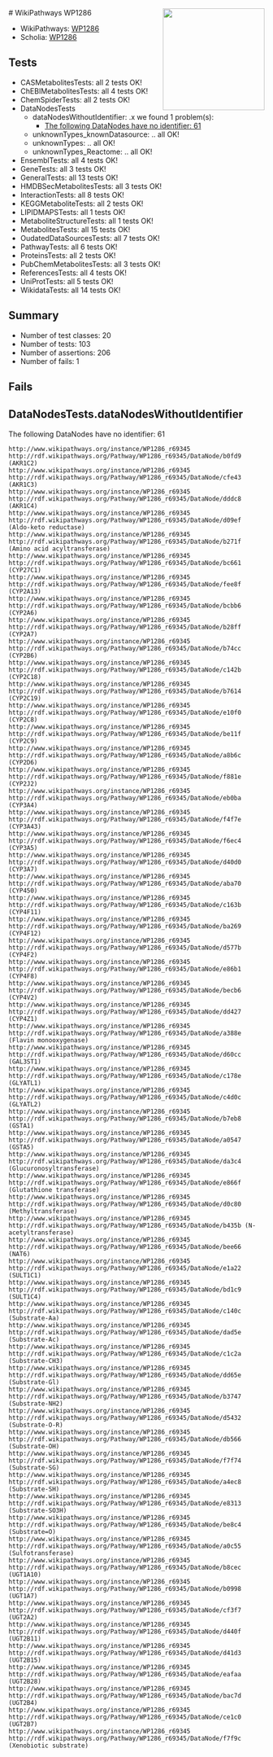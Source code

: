<img style="float: right; width: 200px" src="https://upload.wikimedia.org/wikipedia/commons/thumb/8/83/Wplogo_with_text_500.png/640px-Wplogo_with_text_500.png" />
# WikiPathways WP1286

* WikiPathways: [WP1286](https://new.wikipathways.org/pathways/WP1286)
* Scholia: [WP1286](https://scholia.toolforge.org/wikipathways/WP1286)
## Tests
* CASMetabolitesTests: all 2 tests OK!
* ChEBIMetabolitesTests: all 4 tests OK!
* ChemSpiderTests: all 2 tests OK!
* DataNodesTests
    * dataNodesWithoutIdentifier: .x we found 1 problem(s):
        * [The following DataNodes have no identifier: 61](#8792c52c)
    * unknownTypes_knownDatasource: .. all OK!
    * unknownTypes: .. all OK!
    * unknownTypes_Reactome: .. all OK!
* EnsemblTests: all 4 tests OK!
* GeneTests: all 3 tests OK!
* GeneralTests: all 13 tests OK!
* HMDBSecMetabolitesTests: all 3 tests OK!
* InteractionTests: all 8 tests OK!
* KEGGMetaboliteTests: all 2 tests OK!
* LIPIDMAPSTests: all 1 tests OK!
* MetaboliteStructureTests: all 1 tests OK!
* MetabolitesTests: all 15 tests OK!
* OudatedDataSourcesTests: all 7 tests OK!
* PathwayTests: all 6 tests OK!
* ProteinsTests: all 2 tests OK!
* PubChemMetabolitesTests: all 3 tests OK!
* ReferencesTests: all 4 tests OK!
* UniProtTests: all 5 tests OK!
* WikidataTests: all 14 tests OK!


## Summary

* Number of test classes: 20
* Number of tests: 103
* Number of assertions: 206
* Number of fails: 1

## Fails

<a name="8792c52c" />

## DataNodesTests.dataNodesWithoutIdentifier

The following DataNodes have no identifier: 61
```
http://www.wikipathways.org/instance/WP1286_r69345 http://rdf.wikipathways.org/Pathway/WP1286_r69345/DataNode/b0fd9 (AKR1C2)
http://www.wikipathways.org/instance/WP1286_r69345 http://rdf.wikipathways.org/Pathway/WP1286_r69345/DataNode/cfe43 (AKR1C3)
http://www.wikipathways.org/instance/WP1286_r69345 http://rdf.wikipathways.org/Pathway/WP1286_r69345/DataNode/dddc8 (AKR1C4)
http://www.wikipathways.org/instance/WP1286_r69345 http://rdf.wikipathways.org/Pathway/WP1286_r69345/DataNode/d09ef (Aldo-keto reductase)
http://www.wikipathways.org/instance/WP1286_r69345 http://rdf.wikipathways.org/Pathway/WP1286_r69345/DataNode/b271f (Amino acid acyltransferase)
http://www.wikipathways.org/instance/WP1286_r69345 http://rdf.wikipathways.org/Pathway/WP1286_r69345/DataNode/bc661 (CYP27C1)
http://www.wikipathways.org/instance/WP1286_r69345 http://rdf.wikipathways.org/Pathway/WP1286_r69345/DataNode/fee8f (CYP2A13)
http://www.wikipathways.org/instance/WP1286_r69345 http://rdf.wikipathways.org/Pathway/WP1286_r69345/DataNode/bcbb6 (CYP2A6)
http://www.wikipathways.org/instance/WP1286_r69345 http://rdf.wikipathways.org/Pathway/WP1286_r69345/DataNode/b28ff (CYP2A7)
http://www.wikipathways.org/instance/WP1286_r69345 http://rdf.wikipathways.org/Pathway/WP1286_r69345/DataNode/b74cc (CYP2B6)
http://www.wikipathways.org/instance/WP1286_r69345 http://rdf.wikipathways.org/Pathway/WP1286_r69345/DataNode/c142b (CYP2C18)
http://www.wikipathways.org/instance/WP1286_r69345 http://rdf.wikipathways.org/Pathway/WP1286_r69345/DataNode/b7614 (CYP2C19)
http://www.wikipathways.org/instance/WP1286_r69345 http://rdf.wikipathways.org/Pathway/WP1286_r69345/DataNode/e10f0 (CYP2C8)
http://www.wikipathways.org/instance/WP1286_r69345 http://rdf.wikipathways.org/Pathway/WP1286_r69345/DataNode/be11f (CYP2C9)
http://www.wikipathways.org/instance/WP1286_r69345 http://rdf.wikipathways.org/Pathway/WP1286_r69345/DataNode/a8b6c (CYP2D6)
http://www.wikipathways.org/instance/WP1286_r69345 http://rdf.wikipathways.org/Pathway/WP1286_r69345/DataNode/f881e (CYP2J2)
http://www.wikipathways.org/instance/WP1286_r69345 http://rdf.wikipathways.org/Pathway/WP1286_r69345/DataNode/eb0ba (CYP3A4)
http://www.wikipathways.org/instance/WP1286_r69345 http://rdf.wikipathways.org/Pathway/WP1286_r69345/DataNode/f4f7e (CYP3A43)
http://www.wikipathways.org/instance/WP1286_r69345 http://rdf.wikipathways.org/Pathway/WP1286_r69345/DataNode/f6ec4 (CYP3A5)
http://www.wikipathways.org/instance/WP1286_r69345 http://rdf.wikipathways.org/Pathway/WP1286_r69345/DataNode/d40d0 (CYP3A7)
http://www.wikipathways.org/instance/WP1286_r69345 http://rdf.wikipathways.org/Pathway/WP1286_r69345/DataNode/aba70 (CYP450)
http://www.wikipathways.org/instance/WP1286_r69345 http://rdf.wikipathways.org/Pathway/WP1286_r69345/DataNode/c163b (CYP4F11)
http://www.wikipathways.org/instance/WP1286_r69345 http://rdf.wikipathways.org/Pathway/WP1286_r69345/DataNode/ba269 (CYP4F12)
http://www.wikipathways.org/instance/WP1286_r69345 http://rdf.wikipathways.org/Pathway/WP1286_r69345/DataNode/d577b (CYP4F2)
http://www.wikipathways.org/instance/WP1286_r69345 http://rdf.wikipathways.org/Pathway/WP1286_r69345/DataNode/e86b1 (CYP4F8)
http://www.wikipathways.org/instance/WP1286_r69345 http://rdf.wikipathways.org/Pathway/WP1286_r69345/DataNode/becb6 (CYP4V2)
http://www.wikipathways.org/instance/WP1286_r69345 http://rdf.wikipathways.org/Pathway/WP1286_r69345/DataNode/dd427 (CYP4Z1)
http://www.wikipathways.org/instance/WP1286_r69345 http://rdf.wikipathways.org/Pathway/WP1286_r69345/DataNode/a388e (Flavin monooxygenase)
http://www.wikipathways.org/instance/WP1286_r69345 http://rdf.wikipathways.org/Pathway/WP1286_r69345/DataNode/d60cc (GAL3ST1)
http://www.wikipathways.org/instance/WP1286_r69345 http://rdf.wikipathways.org/Pathway/WP1286_r69345/DataNode/c178e (GLYATL1)
http://www.wikipathways.org/instance/WP1286_r69345 http://rdf.wikipathways.org/Pathway/WP1286_r69345/DataNode/c4d0c (GLYATL2)
http://www.wikipathways.org/instance/WP1286_r69345 http://rdf.wikipathways.org/Pathway/WP1286_r69345/DataNode/b7eb8 (GSTA1)
http://www.wikipathways.org/instance/WP1286_r69345 http://rdf.wikipathways.org/Pathway/WP1286_r69345/DataNode/a0547 (GSTA5)
http://www.wikipathways.org/instance/WP1286_r69345 http://rdf.wikipathways.org/Pathway/WP1286_r69345/DataNode/da3c4 (Glucuronosyltransferase)
http://www.wikipathways.org/instance/WP1286_r69345 http://rdf.wikipathways.org/Pathway/WP1286_r69345/DataNode/e866f (Glutathione transferase)
http://www.wikipathways.org/instance/WP1286_r69345 http://rdf.wikipathways.org/Pathway/WP1286_r69345/DataNode/d0c80 (Methyltransferase)
http://www.wikipathways.org/instance/WP1286_r69345 http://rdf.wikipathways.org/Pathway/WP1286_r69345/DataNode/b435b (N-acetyltransferase)
http://www.wikipathways.org/instance/WP1286_r69345 http://rdf.wikipathways.org/Pathway/WP1286_r69345/DataNode/bee66 (NAT6)
http://www.wikipathways.org/instance/WP1286_r69345 http://rdf.wikipathways.org/Pathway/WP1286_r69345/DataNode/e1a22 (SULT1C1)
http://www.wikipathways.org/instance/WP1286_r69345 http://rdf.wikipathways.org/Pathway/WP1286_r69345/DataNode/bd1c9 (SULT1C4)
http://www.wikipathways.org/instance/WP1286_r69345 http://rdf.wikipathways.org/Pathway/WP1286_r69345/DataNode/c140c (Substrate-Aa)
http://www.wikipathways.org/instance/WP1286_r69345 http://rdf.wikipathways.org/Pathway/WP1286_r69345/DataNode/dad5e (Substrate-Ac)
http://www.wikipathways.org/instance/WP1286_r69345 http://rdf.wikipathways.org/Pathway/WP1286_r69345/DataNode/c1c2a (Substrate-CH3)
http://www.wikipathways.org/instance/WP1286_r69345 http://rdf.wikipathways.org/Pathway/WP1286_r69345/DataNode/dd65e (Substrate-Gl)
http://www.wikipathways.org/instance/WP1286_r69345 http://rdf.wikipathways.org/Pathway/WP1286_r69345/DataNode/b3747 (Substrate-NH2)
http://www.wikipathways.org/instance/WP1286_r69345 http://rdf.wikipathways.org/Pathway/WP1286_r69345/DataNode/d5432 (Substrate-O-R)
http://www.wikipathways.org/instance/WP1286_r69345 http://rdf.wikipathways.org/Pathway/WP1286_r69345/DataNode/db566 (Substrate-OH)
http://www.wikipathways.org/instance/WP1286_r69345 http://rdf.wikipathways.org/Pathway/WP1286_r69345/DataNode/f7f74 (Substrate-SG)
http://www.wikipathways.org/instance/WP1286_r69345 http://rdf.wikipathways.org/Pathway/WP1286_r69345/DataNode/a4ec8 (Substrate-SH)
http://www.wikipathways.org/instance/WP1286_r69345 http://rdf.wikipathways.org/Pathway/WP1286_r69345/DataNode/e8313 (Substrate-SO3H)
http://www.wikipathways.org/instance/WP1286_r69345 http://rdf.wikipathways.org/Pathway/WP1286_r69345/DataNode/be8c4 (Substrate=O)
http://www.wikipathways.org/instance/WP1286_r69345 http://rdf.wikipathways.org/Pathway/WP1286_r69345/DataNode/a0c55 (Sulfotransferase)
http://www.wikipathways.org/instance/WP1286_r69345 http://rdf.wikipathways.org/Pathway/WP1286_r69345/DataNode/b8cec (UGT1A10)
http://www.wikipathways.org/instance/WP1286_r69345 http://rdf.wikipathways.org/Pathway/WP1286_r69345/DataNode/b0998 (UGT1A7)
http://www.wikipathways.org/instance/WP1286_r69345 http://rdf.wikipathways.org/Pathway/WP1286_r69345/DataNode/cf3f7 (UGT2A2)
http://www.wikipathways.org/instance/WP1286_r69345 http://rdf.wikipathways.org/Pathway/WP1286_r69345/DataNode/d440f (UGT2B11)
http://www.wikipathways.org/instance/WP1286_r69345 http://rdf.wikipathways.org/Pathway/WP1286_r69345/DataNode/d41d3 (UGT2B15)
http://www.wikipathways.org/instance/WP1286_r69345 http://rdf.wikipathways.org/Pathway/WP1286_r69345/DataNode/eafaa (UGT2B28)
http://www.wikipathways.org/instance/WP1286_r69345 http://rdf.wikipathways.org/Pathway/WP1286_r69345/DataNode/bac7d (UGT2B4)
http://www.wikipathways.org/instance/WP1286_r69345 http://rdf.wikipathways.org/Pathway/WP1286_r69345/DataNode/ce1c0 (UGT2B7)
http://www.wikipathways.org/instance/WP1286_r69345 http://rdf.wikipathways.org/Pathway/WP1286_r69345/DataNode/f7f9c (Xenobiotic substrate)
```

